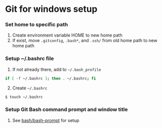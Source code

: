 # Git for windows setup

### Set home to specific path
1) Create environment variable HOME to new home path
2) If exist, move `.gitconfig`, `.bash*`, and `.ssh/` from old home path to new home path

### Setup ~/.bashrc file
1) If not already there, add to `~/.bash_profile`
```bash
if [ -f ~/.bashrc ]; then . ~/.bashrc; fi
```
2) Create `~/.bashrc`
```bash
$ touch ~/.bashrc
```

### Setup Git Bash command prompt and window title
1) See [bash/bash-prompt](https://github.com/baincd/technotes/blob/master/bash/bash-prompt.md) for setup

<!--
## Old
#### <git>/etc/profile:
```bash
# At bottom of file
# To remove "MINGW64" from window title
MSYSTEM=
TITLEPREFIX=
# Set Home in Git Bash
HOME="$(cd "c:\cdb" ; pwd)"
# Set initial path for Git Bash
cd /c/wc
```
-->
